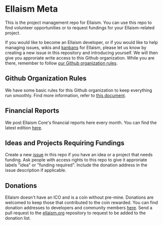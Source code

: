 # Ellaism Meta

This is the project management repo for Ellaism. You can use this repo to find volunteer opportunities or to request fundings for your Ellaism-related project.

If you would like to become an Ellaism developer, or if you would like to help managing issues, wikis and [kanbans](https://github.com/ellaism/meta/projects) for Ellaism, please let us know by creating a new issue in this repository and introducing yourself. We will then give you approriate write access to this Github organization. While you are there, remember to follow [our Github organization rules](./github.md).

## Github Organization Rules

We have some basic rules for this Github organization to keep everything run smoothly. Find more information, refer to [this document](./github.md).

## Financial Reports

We post Ellaism Core's financial reports here every month. You can find the latest edition [here](./finance/2018-03.md).

## Ideas and Projects Requiring Fundings

Create a new [issue](https://github.com/ellaism/meta/issues/new) in this repo if you have an idea or a project that needs funding. Ask people with access rights to this repo to give it approriate labels "idea" or "funding required". Include the donation address in the issue description if applicable.

## Donations

Ellaism doesn't have an ICO and is a coin without pre-mine. Donations are welcomed to keep those that contributed to the coin rewarded. You can find donation addresses to developers and community members [here](https://ellaism.org/donate/). Send a pull request to the [ellaism.org](https://github.com/ellaism/ellaism.org) repository to request to be added to the donation list.

